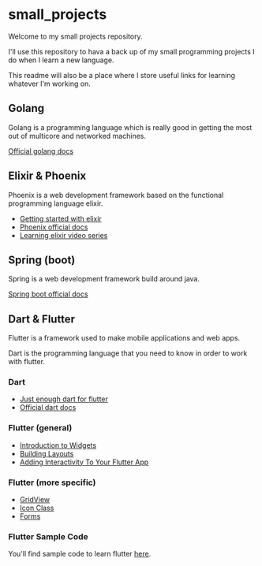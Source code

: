 # small_projects

Welcome to my small projects repository.

I'll use this repository to hava a back up of my small programming projects I do when I learn a new language.

This readme will also be a place where I store useful links for learning whatever I'm working on.

## Golang

Golang is a programming language which is really good in getting the most out of multicore and networked machines.

[Official golang docs](https://golang.org/doc/)

## Elixir & Phoenix

Phoenix is a web development framework based on the functional programming language elixir.

- [Getting started with elixir](https://elixir-lang.org/getting-started/introduction.html)
- [Phoenix official docs](https://hexdocs.pm/phoenix/Phoenix.html)
- [Learning elixir video series](https://www.youtube.com/watch?v=7bvntqrHLgM)

## Spring (boot)

Spring is a web development framework build around java.

[Spring boot official docs](https://docs.spring.io/spring-boot/docs/2.2.6.RELEASE/reference/html/)

## Dart & Flutter

Flutter is a framework used to make mobile applications and web apps.

Dart is the programming language that you need to know in order to work with flutter.

### Dart

- [Just enough dart for flutter](http://thetechnocafe.com/just-enough-dart-for-flutter-tutorial-01-variables-types-and-functions/)
- [Official dart docs](https://dart.dev/guides/language/language-tour)

### Flutter (general)

- [Introduction to Widgets](https://flutter.dev/docs/development/ui/widgets-intro)
- [Building Layouts](https://flutter.dev/docs/development/ui/layout/tutorial)
- [Adding Interactivity To Your Flutter App](https://flutter.dev/docs/development/ui/interactive)

### Flutter (more specific)

- [GridView](https://api.flutter.dev/flutter/widgets/GridView-class.html)
- [Icon Class](https://api.flutter.dev/flutter/material/Icons-class.html)
- [Forms](https://flutter.dev/docs/cookbook/forms/validation)

### Flutter Sample Code

You'll find sample code to learn flutter [here](https://flutter.github.io/samples/#).
